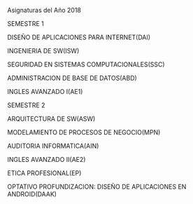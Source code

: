 Asignaturas del Año 2018

SEMESTRE 1

DISEÑO DE APLICACIONES PARA INTERNET(DAI)

INGENIERIA DE SW(ISW)

SEGURIDAD EN SISTEMAS COMPUTACIONALES(SSC)

ADMINISTRACION DE BASE DE DATOS(ABD)

INGLES AVANZADO I(AE1)


SEMESTRE 2

ARQUITECTURA DE SW(ASW)

MODELAMIENTO DE PROCESOS DE NEGOCIO(MPN)

AUDITORIA INFORMATICA(AIN)

INGLES AVANZADO II(AE2)

ETICA PROFESIONAL(EP)

OPTATIVO PROFUNDIZACION: DISEÑO DE APLICACIONES EN ANDROID(DAAK)

